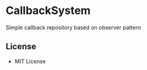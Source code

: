 # CallbackSystem
 Simple callback repository based on observer pattern
 
 ## License
 - MIT License
